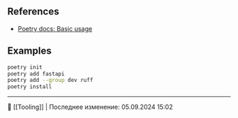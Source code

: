 ## References
- [Poetry docs: Basic usage](https://python-poetry.org/docs/basic-usage/)

## Examples

```bash
poetry init
poetry add fastapi
poetry add --group dev ruff
poetry install
```


----
📂 [[Tooling]] | Последнее изменение: 05.09.2024 15:02